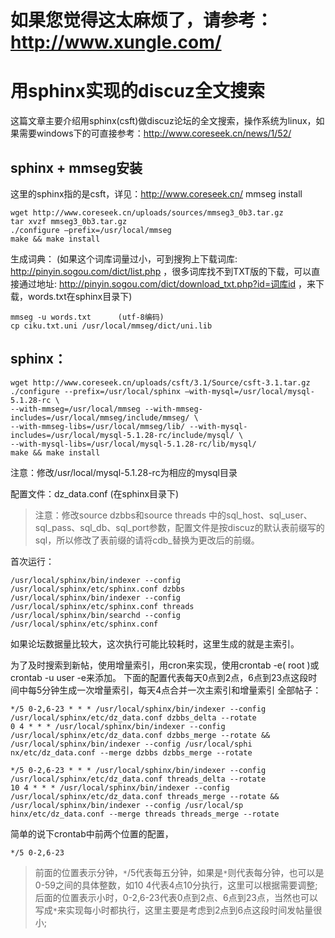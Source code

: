 # 如果您觉得这太麻烦了，请参考： http://www.xungle.com/ #

# 用sphinx实现的discuz全文搜索 #
这篇文章主要介绍用sphinx(csft)做discuz论坛的全文搜索，操作系统为linux，如果需要windows下的可直接参考：http://www.coreseek.cn/news/1/52/

## sphinx + mmseg安装 ##
这里的sphinx指的是csft，详见：http://www.coreseek.cn/
mmseg install
```
wget http://www.coreseek.cn/uploads/sources/mmseg3_0b3.tar.gz
tar xvzf mmseg3_0b3.tar.gz
./configure –prefix=/usr/local/mmseg
make && make install
```
生成词典：
(如果这个词库词量过小，可到搜狗上下载词库: http://pinyin.sogou.com/dict/list.php ，很多词库找不到TXT版的下载，可以直接通过地址: http://pinyin.sogou.com/dict/download_txt.php?id=词库id ，来下载，words.txt在sphinx目录下)
```
mmseg -u words.txt		(utf-8编码)
cp ciku.txt.uni /usr/local/mmseg/dict/uni.lib
```
## sphinx： ##
```
wget http://www.coreseek.cn/uploads/csft/3.1/Source/csft-3.1.tar.gz
./configure --prefix=/usr/local/sphinx –with-mysql=/usr/local/mysql-5.1.28-rc \
--with-mmseg=/usr/local/mmseg --with-mmseg-includes=/usr/local/mmseg/include/mmseg/ \
--with-mmseg-libs=/usr/local/mmseg/lib/ --with-mysql-includes=/usr/local/mysql-5.1.28-rc/include/mysql/ \
--with-mysql-libs=/usr/local/mysql-5.1.28-rc/lib/mysql/
make && make install
```
注意：修改/usr/local/mysql-5.1.28-rc为相应的mysql目录


配置文件：dz\_data.conf (在sphinx目录下)
> 注意：修改source dzbbs和source threads 中的sql\_host、sql\_user、sql\_pass、sql\_db、sql\_port参数，配置文件是按discuz的默认表前缀写的sql，所以修改了表前缀的请将cdb\_替换为更改后的前缀。


首次运行：
```
/usr/local/sphinx/bin/indexer --config /usr/local/sphinx/etc/sphinx.conf dzbbs
/usr/local/sphinx/bin/indexer --config /usr/local/sphinx/etc/sphinx.conf threads
/usr/local/sphinx/bin/searchd --config /usr/local/sphinx/etc/sphinx.conf
```
如果论坛数据量比较大，这次执行可能比较耗时，这里生成的就是主索引。

为了及时搜索到新帖，使用增量索引，用cron来实现，使用crontab -e( root )或crontab -u user -e来添加。
下面的配置代表每天0点到2点，6点到23点这段时间中每5分钟生成一次增量索引，每天4点合并一次主索引和增量索引
全部帖子：
```
*/5 0-2,6-23 * * * /usr/local/sphinx/bin/indexer --config /usr/local/sphinx/etc/dz_data.conf dzbbs_delta --rotate
0 4 * * * /usr/local/sphinx/bin/indexer --config /usr/local/sphinx/etc/dz_data.conf dzbbs_merge --rotate && /usr/local/sphinx/bin/indexer --config /usr/local/sphi
nx/etc/dz_data.conf --merge dzbbs dzbbs_merge --rotate

*/5 0-2,6-23 * * * /usr/local/sphinx/bin/indexer --config /usr/local/sphinx/etc/dz_data.conf threads_delta --rotate
10 4 * * * /usr/local/sphinx/bin/indexer --config /usr/local/sphinx/etc/dz_data.conf threads_merge --rotate && /usr/local/sphinx/bin/indexer --config /usr/local/sp
hinx/etc/dz_data.conf --merge threads threads_merge --rotate
```
简单的说下crontab中前两个位置的配置，
```
*/5 0-2,6-23
```
> 前面的位置表示分钟，`*`/5代表每五分钟，如果是`*`则代表每分钟，也可以是0-59之间的具体整数，如10 4代表4点10分执行，这里可以根据需要调整;
> 后面的位置表示小时，0-2,6-23代表0点到2点、6点到23点，当然也可以写成`*`来实现每小时都执行，这里主要是考虑到2点到6点这段时间发帖量很小;